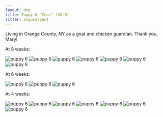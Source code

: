 ```yaml
---
layout: dog
title: Puppy 6 "Zeus" (SOLD)
litter: angusaspen1
---
```


Living in Orange County, NY as a goat and chicken guardian. Thank you, Mary!

At 8 weeks:

![puppy 6](https://farm4.staticflickr.com/3885/15129351860_ea3f2fe4b5_z_d.jpg)
![puppy 6](https://farm6.staticflickr.com/5588/15129317009_1acb52da1e_z_d.jpg)
![puppy 6](https://farm4.staticflickr.com/3894/15129523297_6b40b844e6_z_d.jpg)
![puppy 6](https://farm4.staticflickr.com/3835/15129364080_5e2a5de167_z_d.jpg)
![puppy 6](https://farm4.staticflickr.com/3900/15315731722_5d565cbe67_z_d.jpg)
![puppy 6](https://farm4.staticflickr.com/3844/15316075585_b3d38e6ee5_z_d.jpg)
![puppy 6](https://farm6.staticflickr.com/5594/15316079035_bb6fe7228e_z_d.jpg)

At 6 weeks:

![puppy 6](https://farm6.staticflickr.com/5586/15120199936_e5b05ea4cc_z_d.jpg)
![puppy 6](https://farm6.staticflickr.com/5589/15142818352_2bc6da4772_z_d.jpg)
![puppy 6](https://farm4.staticflickr.com/3903/14956513579_0fb32500d4_z_d.jpg)

At 4 weeks:

![puppy 6](https://farm4.staticflickr.com/3857/14798877068_66603bb3d9_z_d.jpg)
![puppy 6](https://farm4.staticflickr.com/3856/14798743410_f3920b460c_z_d.jpg)
![puppy 6](https://farm4.staticflickr.com/3860/14982367031_c2e29eb803_z_d.jpg)
![puppy 6](https://farm4.staticflickr.com/3915/14798910597_a4d086d3cb_z_d.jpg)
![puppy 6](https://farm4.staticflickr.com/3889/14798781240_7ab0d58164_z_d.jpg)
![puppy 6](https://farm6.staticflickr.com/5594/14985073902_9374257771_z_d.jpg)
![puppy 6](https://farm4.staticflickr.com/3911/14982316101_e0856c2c99_z_d.jpg)
